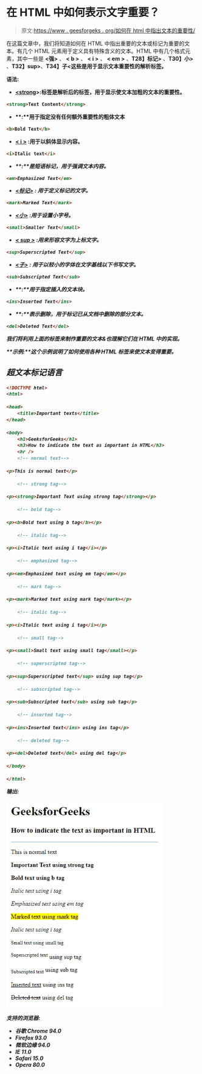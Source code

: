 # 在 HTML 中如何表示文字重要？

> 原文:[https://www . geesforgeks . org/如何在 html 中指出文本的重要性/](https://www.geeksforgeeks.org/how-to-indicate-text-is-important-in-html/)

在这篇文章中，我们将知道如何在 HTML 中指出重要的文本或标记为重要的文本。有几个 HTML 元素用于定义具有特殊含义的文本。HTML 中有几个格式元素，其中一些是 **<强>** 、 **< b >** 、 **< i >** 、 **< em >** 、**T28】标记>** 、**T30】小>** 、**T32】sup>**、**T34】子<这些是用于显示文本重要性的解析标签。**

**语法:**

*   [**<strong**](https://www.geeksforgeeks.org/html-strong-tag/)**>:**<strong>标签是解析后的标签，用于显示使文本加粗的文本的重要性。

```html
<strong>Text Content</strong>
```

*   [**<b>**](https://www.geeksforgeeks.org/html-b-tag/)**:**用于指定没有任何额外重要性的粗体文本

```html
<b>Bold Text</b>
```

*   [**< i >**](https://www.geeksforgeeks.org/html-i-tag/) **:用于以斜体显示内容。**

```html
<i>Italic text</i>
```

*   [**<em>**](https://www.geeksforgeeks.org/html-em-tag/)**:**是短语标记，用于强调文本内容。

```html
<em>Emphasized Text</em>
```

*   [**<标记>**](https://www.geeksforgeeks.org/html-mark-tag/#:~:text=HTML%20Tag,-Difficulty%20Level%20%3A%20Basic&text=The%20tag%20in%20HTML,is%20new%20in%20HTML%205.) **:** 用于定义标记的文字。

```html
<mark>Marked Text</mark>
```

*   [**<小>**](https://www.geeksforgeeks.org/html-small-tag/) **:用于设置小字号。**

```html
<small>Smaller Text</small>
```

*   [**< sup** >](https://www.geeksforgeeks.org/html-sup-tag/) :用来形容文字为上标文字。

```html
<sup>Superscripted Text</sup>
```

*   [**<子>**](https://www.geeksforgeeks.org/html-sub-tag/#:~:text=This%20tag%20in%20HTML,the%20formula%20of%20glucose%2Dc6h12o6.) **:** 用于以较小的字体在文字基线以下书写文字。

```html
<sub>Subscripted Text</sub>
```

*   [**<ins>**](https://www.geeksforgeeks.org/html-ins-tag/#:~:text=HTML%20Tag,-Difficulty%20Level%20%3A%20Basic&text=The%20tag%20in%20HTML,using%20CSS%20text%2Ddecoration%20property.)**:**用于指定插入的文本块。

```html
<ins>Inserted Text</ins>
```

*   [**<del>**](https://www.geeksforgeeks.org/html-del-tag/#:~:text=The%20tag%20in%20HTML,using%20CSS%20text%2Ddecoration%20property.)**:**表示删除，用于标记已从文档中删除的部分文本。

```html
<del>Deleted Text</del>
```

我们将利用上面的标签来制作重要的文本&也理解它们在 HTML 中的实现。

**示例:**这个示例说明了如何使用各种 HTML 标签来使文本变得重要。

## 超文本标记语言

```html
<!DOCTYPE html>
<html>

<head>
    <title>Important texts</title>
</head>

<body>
    <h1>GeeksforGeeks</h1>
    <h3>How to indicate the text as important in HTML</h3>
    <hr />
    <!-- normal text-->

<p>This is normal text</p>

    <!-- strong tag-->

<p><strong>Important Text using strong tag</strong></p>

    <!-- bold tag-->

<p><b>Bold text using b tag</b></p>

    <!-- italic tag-->

<p><i>Italic text using i tag</i></p>

    <!-- emphasized tag-->

<p><em>Emphasized text using em tag</em></p>

    <!-- mark tag-->

<p><mark>Marked text using mark tag</mark></p>

    <!-- italic tag-->

<p><i>Italic text using i tag</i></p>

    <!-- small tag-->

<p><small>Small text using small tag</small></p>

    <!-- superscripted tag-->

<p><sup>Superscripted text</sup> using sup tag</p>

    <!-- subscripted tag-->

<p><sub>Subscripted text</sub> using sub tag</p>

    <!-- inserted tag-->

<p><ins>Inserted text</ins> using ins tag</p>

    <!-- deleted tag-->

<p><del>Deleted text</del> using del tag</p>

</body>

</html>
```

**输出:**

![](img/a43280c7c90ab0522a06cbd912cdafbf.png)

**支持的浏览器:**

*   谷歌 Chrome 94.0
*   Firefox 93.0
*   微软边缘 94.0
*   IE 11.0
*   Safari 15.0
*   Opera 80.0